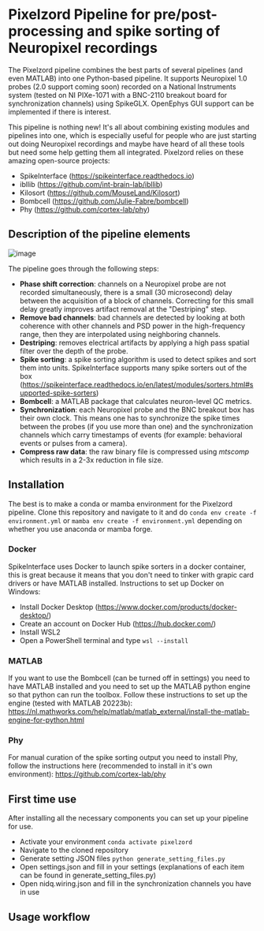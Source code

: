 # Pixelzord Pipeline for pre/post-processing and spike sorting of Neuropixel recordings

The Pixelzord pipeline combines the best parts of several pipelines (and even MATLAB) into one Python-based pipeline. It supports Neuropixel 1.0 probes (2.0 support coming soon) recorded on a National Instruments system (tested on NI PIXe-1071 with a BNC-2110 breakout board for synchronization channels) using SpikeGLX. OpenEphys GUI support can be implemented if there is interest. 

This pipeline is nothing new! It's all about combining existing modules and pipelines into one, which is especially useful for people who are just starting out doing Neuropixel recordings and maybe have heard of all these tools but need some help getting them all integrated. Pixelzord relies on these amazing open-source projects:
- SpikeInterface (https://spikeinterface.readthedocs.io)
- ibllib (https://github.com/int-brain-lab/ibllib)
- Kilosort (https://github.com/MouseLand/Kilosort)
- Bombcell (https://github.com/Julie-Fabre/bombcell)
- Phy (https://github.com/cortex-lab/phy)

## Description of the pipeline elements

![image](https://github.com/NeuroNetMem/PixelzordPipeline/assets/19360723/7d043851-de5e-4605-a5fa-48c036f68988)

The pipeline goes through the following steps:
- **Phase shift correction**: channels on a Neuropixel probe are not recorded simultaneously, there is a small (30 microsecond) delay between the acquisition of a block of channels. Correcting for this small delay greatly improves artifact removal at the "Destriping" step.
- **Remove bad channels**: bad channels are detected by looking at both coherence with other channels and PSD power in the high-frequency range, then they are interpolated using neighboring channels.
- **Destriping**: removes electrical artifacts by applying a high pass spatial filter over the depth of the probe.
- **Spike sorting**: a spike sorting algorithm is used to detect spikes and sort them into units. SpikeInterface supports many spike sorters out of the box (https://spikeinterface.readthedocs.io/en/latest/modules/sorters.html#supported-spike-sorters)
- **Bombcell**: a MATLAB package that calculates neuron-level QC metrics.
- **Synchronization**: each Neuropixel probe and the BNC breakout box has their own clock. This means one has to synchronize the spike times between the probes (if you use more than one) and the synchronization channels which carry timestamps of events (for example: behavioral events or pulses from a camera).
- **Compress raw data**: the raw binary file is compressed using *mtscomp* which results in a 2-3x reduction in file size.

## Installation

The best is to make a conda or mamba environment for the Pixelzord pipeline. Clone this repository and navigate to it and do ```conda env create -f environment.yml``` or ```mamba env create -f environment.yml``` depending on whether you use anaconda or mamba forge.

### Docker
SpikeInterface uses Docker to launch spike sorters in a docker container, this is great because it means that you don't need to tinker with grapic card drivers or have MATLAB installed. Instructions to set up Docker on Windows:
- Install Docker Desktop (https://www.docker.com/products/docker-desktop/)
- Create an account on Docker Hub (https://hub.docker.com/)
- Install WSL2
- Open a PowerShell terminal and type ```wsl --install```

### MATLAB 
If you want to use the Bombcell (can be turned off in settings) you need to have MATLAB installed and you need to set up the MATLAB python engine so that python can run the toolbox. Follow these instructions to set up the engine (tested with MATLAB 20223b): https://nl.mathworks.com/help/matlab/matlab_external/install-the-matlab-engine-for-python.html

### Phy
For manual curation of the spike sorting output you need to install Phy, follow the instructions here (recommended to install in it's own environment): https://github.com/cortex-lab/phy

## First time use

After installing all the necessary components you can set up your pipeline for use. 
- Activate your environment ```conda activate pixelzord```
- Navigate to the cloned repository
- Generate setting JSON files ```python generate_setting_files.py```
- Open settings.json and fill in your settings (explanations of each item can be found in generate_setting_files.py)
- Open nidq.wiring.json and fill in the synchronization channels you have in use

## Usage workflow



